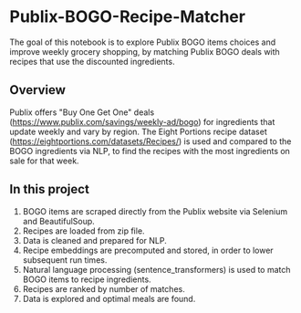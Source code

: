 # Publix-BOGO-Recipe-Matcher
The goal of this notebook is to explore Publix BOGO items choices and improve weekly grocery shopping, by matching Publix BOGO deals with recipes that use the discounted ingredients.

## Overview
Publix offers "Buy One Get One" deals (https://www.publix.com/savings/weekly-ad/bogo) for ingredients that update weekly and vary by region. The Eight Portions recipe dataset (https://eightportions.com/datasets/Recipes/) is used and compared to the BOGO ingredients via NLP, to find the recipes with the most ingredients on sale for that week.

## In this project
1. BOGO items are scraped directly from the Publix website via Selenium and BeautifulSoup.
2. Recipes are loaded from zip file.
3. Data is cleaned and prepared for NLP.
4. Recipe embeddings are precomputed and stored, in order to lower subsequent run times.
5. Natural language processing (sentence_transformers) is used to match BOGO items to recipe ingredients.
6. Recipes are ranked by number of matches.
7. Data is explored and optimal meals are found.
